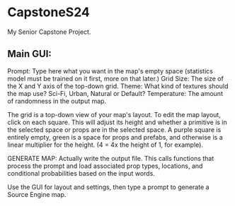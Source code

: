 # CapstoneS24
My Senior Capstone Project.

## Main GUI:
Prompt: Type here what you want in the map's empty space (statistics model must be trained on it first, more on that later.)
Grid Size: The size of the X and Y axis of the top-down grid. 
Theme: What kind of textures should the map use? Sci-Fi, Urban, Natural or Default?
Temperature: The amount of randomness in the output map.

The grid is a top-down view of your map's layout.
To edit the map layout, click on each square. This will adjust its height and whether a primitive is in the selected space or props are in the selected space.
A purple square is entirely empty, green is a space for props and prefabs, and otherwise is a linear multiplier for the height. (4 = 4x the height of 1, for example).

GENERATE MAP: Actually write the output file. This calls functions that process the prompt and load associated prop types, locations, and conditional probabilities based on the input words.


Use the GUI for layout and settings, then type a prompt to generate a Source Engine map.
